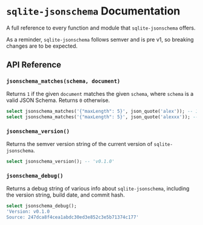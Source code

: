# `sqlite-jsonschema` Documentation

A full reference to every function and module that `sqlite-jsonschema` offers.

As a reminder, `sqlite-jsonschema` follows semver and is pre v1, so breaking changes are to be expected.

## API Reference

<h3 name="jsonschema_matches"><code>jsonschema_matches(schema, document)</code></h3>

Returns `1` if the given `document` matches the given `schema`, where `schema` is a valid JSON Schema. Returns `0` otherwise.

```sql
select jsonschema_matches('{"maxLength": 5}', json_quote('alex')); -- 1
select jsonschema_matches('{"maxLength": 5}', json_quote('alexxx')); -- 0

```

<h3 name="jsonschema_version"><code>jsonschema_version()</code></h3>

Returns the semver version string of the current version of `sqlite-jsonschema`.

```sql
select jsonschema_version(); -- 'v0.1.0'
```

<h3 name="jsonschema_debug"><code>jsonschema_debug()</code></h3>

Returns a debug string of various info about `sqlite-jsonschema`, including
the version string, build date, and commit hash.

```sql
select jsonschema_debug();
'Version: v0.1.0
Source: 247dca8f4cea1abdc30ed3e852c3e5b71374c177'
```
